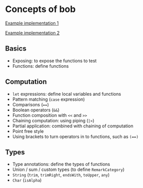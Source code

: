 # Concepts of bob

[Example implementation 1](https://exercism.io/tracks/elm/exercises/bob/solutions/9b2f75ebfdb54a26ad14ed9cf15ec34d)

[Example implementation 2](https://exercism.io/tracks/elm/exercises/bob/solutions/3a211cab3aad4bcd84a780f33330bd89)

## Basics

- Exposing: to expose the functions to test
- Functions: define functions

## Computation

- `let` expressions: define local variables and functions
- Pattern matching (`case` expression)
- Comparisons (`==`)
- Boolean operators (`&&`)
- Function composition with `<<` and `>>`
- Chaining computation: using piping (`|>`)
- Partial application: combined with chaining of computation
- Point free style
- Using brackets to turn operators in to functions, such as `(==)`

## Types

- Type annotations: define the types of functions
- Union / sum / custom types (to define `RemarkCategory`)
- `String` (`trim`, `trimRight`, `endsWith`, `toUpper`, `any`)
- `Char` (`isAlpha`)
